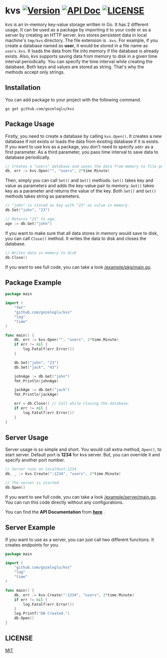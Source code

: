 # kvs [![Version](https://img.shields.io/badge/Version-v0.2.3-yellowgreen)](https://github.com/gozeloglu/kvs/releases/tag/v0.2.3)  [![API Doc](https://img.shields.io/badge/-API%20Doc-orange)](https://github.com/gozeloglu/kvs/wiki/API-Documentation)  [![LICENSE](https://img.shields.io/badge/license-MIT-green)](https://github.com/gozeloglu/kvs/blob/main/LICENSE)

kvs is an in-memory key-value storage written in Go. It has 2 different usage. It can be used as a package by importing
it to your code or as a server by creating an HTTP server. kvs stores persistent data in local machine's `tmp/kvs`
directory. The file extension is `.kvs`. For example, if you create a database named as **user**, it would be stored in
a file name as `users.kvs`. It loads the data from file into memory if the database is already exists. Also, kvs
supports saving data from memory to disk in a given time interval periodically. You can specify the time interval while
creating the database. Both keys and values are stored as string. That's why the methods accept only strings.

## Installation

You can add package to your project with the following command.

```shell
go get github.com/gozeloglu/kvs
```

## Package Usage

Firstly, you need to create a database by calling `kvs.Open()`. It creates a new database if not exists or loads the
data from existing database if it is exists. If you want to use kvs as a package, you don't need to specify `addr` as a
first parameter. As a third parameter, you pass time interval to save data to database periodically.

```go
// Creates a "users" database and saves the data from memory to file per 2 minutes.
db, err := kvs.Open("", "users", 2*time.Minute)  
```

Then, simply you can call `Set()` and `Get()` methods. `Set()` takes key and value as parameters and adds the key-value
pair to memory. `Get()` takes key as a parameter and returns the value of the key. Both `Set()` and `Get()` methods
takes string as parameters.

```go
// "john" is stored as key with "23" as value in memory.
db.Set("john", "23")

// Returns "23" to age.
age := db.Get("john")
```

If you want to make sure that all data stores in memory would save to disk, you can call `Close()` method. It writes the
data to disk and closes the database.

```go
// Writes data in memory to disk
db.Close()
```

If you want to see full code, you can take a
look [/example/pkg/main.go](https://github.com/gozeloglu/kvs/blob/main/example/pkg/main.go).

## Package Example

```go
package main

import (
	"fmt"
	"github.com/gozeloglu/kvs"
	"log"
	"time"
)

func main() {
	db, err := kvs.Open("", "users", 2*time.Minute)
	if err != nil {
		log.Fatalf(err.Error())
	}

	db.Set("john", "23")
	db.Set("jack", "43")

	johnAge := db.Get("john")
	fmt.Println(johnAge)

	jackAge := db.Get("jack")
	fmt.Println(jackAge)

	err = db.Close() // Call while closing the database.
	if err != nil {
		log.Fatalf(err.Error())
	}
}

```

## Server Usage

Server usage is so simple and short. You would call extra method, `Open()`, to start server. Default port is **1234**
for kvs server. But, you can override it and specify another port number.

```go
// Server runs on localhost:1234
db, _ := kvs.Create(":1234", "users", 2*time.Minute)

// The server is started
db.Open()
```

If you want to see full code, you can take a
look [/example/server/main.go](https://github.com/gozeloglu/kvs/blob/main/example/server/main.go). You can run this code
directly without any configurations.

You can find the **API Documentation** from  [**here**](https://github.com/gozeloglu/kvs/wiki/API-Documentation) .

## Server Example

If you want to use as a server, you can just call two different functions. It creates endpoints for you.

```go
package main

import (
	"github.com/gozeloglu/kvs"
	"log"
	"time"
)

func main() {
	db, err := kvs.Create(":1234", "users", 2*time.Minute)
	if err != nil {
		log.Fatalf(err.Error())
	}
	log.Printf("DB Created.")
	db.Open()
}
```

## LICENSE

[MIT](https://github.com/gozeloglu/kvs/blob/main/LICENSE)
